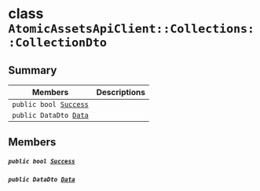 # class `AtomicAssetsApiClient::Collections::CollectionDto` 

## Summary

 Members                                | Descriptions                                
----------------------------------------|---------------------------------------------
`public bool `[`Success`](#class_atomic_assets_api_client_1_1_collections_1_1_collection_dto_1a506fb037fbb6bfe8f254c021a2c3cfac) | 
`public DataDto `[`Data`](#class_atomic_assets_api_client_1_1_collections_1_1_collection_dto_1a65c0779654774581967081cf3136bd84) | 

## Members

##### `public bool `[`Success`](#class_atomic_assets_api_client_1_1_collections_1_1_collection_dto_1a506fb037fbb6bfe8f254c021a2c3cfac) 

##### `public DataDto `[`Data`](#class_atomic_assets_api_client_1_1_collections_1_1_collection_dto_1a65c0779654774581967081cf3136bd84) 

